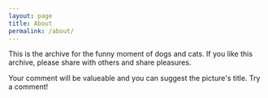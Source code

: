 ```yaml
---
layout: page
title: About
permalink: /about/
---
```


This is the archive for the funny moment of dogs and cats. If you like this archive, please share with others and share pleasures.

Your comment will be valueable and you can suggest the picture's title. Try a comment!
